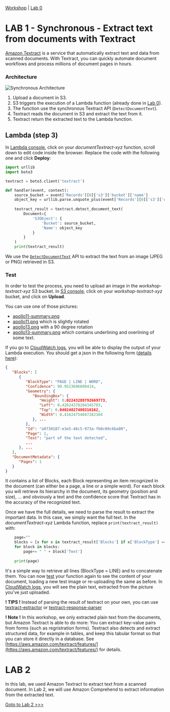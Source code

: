 [Workshop](../../README.md) | [Lab 0](../../Lab0/README.md)

# LAB 1 - Synchronous - Extract text from documents with Textract

[Amazon Textract](https://docs.aws.amazon.com/textract/latest/dg/what-is.html) is a service that automatically extract text and data from scanned documents. With Textract, you can quickly automate document workflows and process millions of document pages in hours.

<a name="archi_sync"></a>
### Architecture
![Synchronous Architecture](images/textract_sync_archi.png)

1. Upload a document in S3. 
2. S3 triggers the execution of a Lambda function (already done in [Lab 0](../../Lab0/README.md)).
3. The function use the synchronous Textract API (``DetectDocumentText``).
4. Textract reads the document in S3 and extract the text from it.
5. Textract return the extracted text to the Lambda function.
  

## Lambda (step 3)
In [Lambda console](https://console.aws.amazon.com/lambda/home#/functions), click on your *documentTextract-xyz* function, scroll down to edit code inside the browser. Replace the code with the following one and click **Deploy**:

```python
import urllib
import boto3

textract = boto3.client('textract')

def handler(event, context):
	source_bucket = event['Records'][0]['s3']['bucket']['name']
	object_key = urllib.parse.unquote_plus(event['Records'][0]['s3']['object']['key'])
	
	textract_result = textract.detect_document_text(
		Document={
			'S3Object': {
				'Bucket': source_bucket,
				'Name': object_key
			}
		}
	)
	print(textract_result)

```
We use the [``DetectDocumentText``](https://docs.aws.amazon.com/textract/latest/dg/API_DetectDocumentText.html) API to extract the text from an image (JPEG or PNG) retrieved in S3.

<a name="test"></a>
### Test
In order to test the process, you need to upload an image in the *workshop-textract-xyz* S3 bucket. In [S3 console](https://s3.console.aws.amazon.com/s3/buckets/), click on your *workshop-textract-xyz* bucket, and click on **Upload**.

You can use one of those pictures:

 - [apollo11-summary.png](../../documents/apollo11-summary.png) 
 - [apollo11.png](../../documents/apollo11.png) which is slightly rotated
 - [apollo13.png](../../documents/apollo13.png) with a 90 degree rotation
 - [apollo13-summary.png](../../documents/apollo13-summary.png) which contains underlining and overlining of some text.

If you go to [CloudWatch logs](https://console.aws.amazon.com/cloudwatch/home#logs:prefix=/aws/lambda/documentTextract), you will be able to display the output of your Lambda execution. You should get a json in the following form ([details here](https://docs.aws.amazon.com/textract/latest/dg/API_DetectDocumentText.html#API_DetectDocumentText_ResponseSyntax)):

```json
{
   "Blocks": [ 
      { 
         "BlockType": "PAGE | LINE | WORD",
         "Confidence": 99.9523696899414,
         "Geometry": { 
            "BoundingBox": { 
               "Height": 0.02243288792669773,
               "Left": 0.42624378204345703,
               "Top": 0.04024827480316162,
               "Width": 0.41624754667282104
            }, ...
         },
         "Id": "a0730187-e3e5-46c5-973a-fb0c09c6ba00",
         "Page": 1,
         "Text": "part of the text detected",
         ...
      }, ...
   ],
   "DocumentMetadata": { 
      "Pages": 1
   }
}
```

It contains a list of Blocks, each Block representing an item recognized in the document (can either be a page, a line or a simple word). For each block you will retrieve its hierarchy in the document, its geometry (position and size), ... and obviously a text and the confidence score that Textract has in the accuracy of the recognized text.

Once we have the full details, we need to parse the result to extract the important data. In this case, we simply want the full text. In the *documentTextract-xyz* Lambda function, replace ``print(textract_result)`` with: 

```python
	page=""
	blocks = [x for x in textract_result['Blocks'] if x['BlockType'] == "LINE"]
	for block in blocks:
		page+= " " + block['Text']
        	
	print(page)
```
It's a simple way to retrieve all lines (BlockType = LINE) and to concatenate them. You can now [test](#test) your function again to see the content of your document, loading a new test image or re-uploading the same as before. In [CloudWatch logs](https://console.aws.amazon.com/cloudwatch/home#logs:prefix=/aws/lambda/documentTextract), you will see the plain text, extracted from the picture you've just uploaded.

**! TIPS !** Instead of parsing the result of textract on your own, you can use [textract-extractor](https://github.com/aws-samples/amazon-textract-textractor) or [textract-response-parser](https://github.com/aws-samples/amazon-textract-response-parser)

**! Note !** In this workshop, we only extracted plain text from the documents, but Amazon Textract is able to do more: You can extract key-value pairs from forms (such as regristration forms). Textract also detects and extract structured data, for example in tables, and keep this tabular format so that you can store it directly in a database. See [https://aws.amazon.com/textract/features/](https://aws.amazon.com/textract/features/) for details.

# LAB 2
In this lab, we used Amazon Textract to extract text from a scanned document. 
In Lab 2, we will use Amazon Comprehend to extract information from the extracted text.

[Goto to Lab 2 >>>](../Lab2/README.md)
